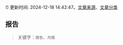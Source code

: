 :alarm_clock: 更新时间: 2024-12-18 14:42:47。[文章来源](/README.md)、[文章分类](/TAGS.md)

## 报告


> 关键字：`报告`、`月报`



